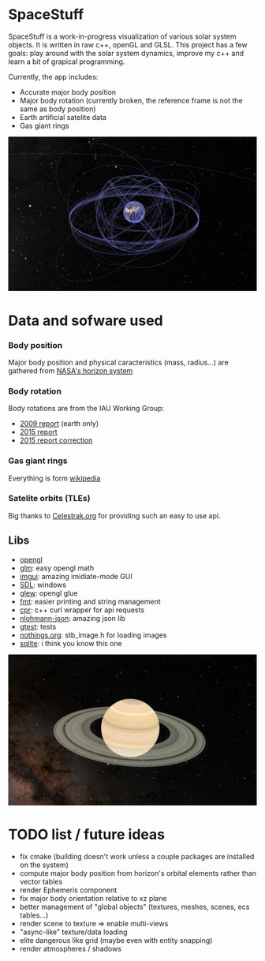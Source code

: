 # SpaceStuff

SpaceStuff is a work-in-progress visualization of various solar system objects. It is written in raw c++, openGL and GLSL. This project has a few goals: play around with the solar system dynamics, improve my c++ and learn a bit of grapical programming.

Currently, the app includes:
 - Accurate major body position
 - Major body rotation (currently broken, the reference frame is not the same as body position)
 - Earth artificial satelite data
 - Gas giant rings

![look how cool it looks!](https://github.com/Hybanos/SpaceStuff/blob/master/assets/github/readme_earth.png)

# Data and sofware used

### Body position
Major body position and physical caracteristics (mass, radius...) are gathered from [NASA's horizon system](https://ssd.jpl.nasa.gov/horizons/)

### Body rotation
Body rotations are from the IAU Working Group:
 - [2009 report](https://apps.dtic.mil/sti/tr/pdf/ADA538254.pdf) (earth only) 
 - [2015 report](https://www.usgs.gov/publications/report-iau-working-group-cartographic-coordinates-and-rotational-elements-2015)
 - [2015 report correction](https://link.springer.com/content/pdf/10.1007/s10569-019-9925-1.pdf)

### Gas giant rings
Everything is form [wikipedia](https://en.wikipedia.org/wiki/Ring_system)

### Satelite orbits (TLEs)
Big thanks to [Celestrak.org](https://celestrak.org/) for providing such an easy to use api.

## Libs
 - [opengl](https://www.opengl.org/)
 - [glm](https://github.com/g-truc/glm): easy opengl math
 - [imgui](https://github.com/ocornut/imgui): amazing imidiate-mode GUI
 - [SDL](https://github.com/libsdl-org/SDL): windows
 - [glew](https://github.com/nigels-com/glew): opengl glue
 - [fmt](https://github.com/fmtlib/fmt ): easier printing and string management
 - [cpr](https://github.com/libcpr/cpr.git): c++ curl wrapper for api requests
 - [nlohmann-json](https://github.com/nlohmann/json.git): amazing json lib
 - [gtest](https://github.com/google/googletest.git): tests
 - [nothings.org](https://nothings.org/stb): stb_image.h for loading images
 - [sqlite](https://sqlite.org/): i think you know this one


![look how cool it looks!](https://github.com/Hybanos/SpaceStuff/blob/master/assets/github/readme_saturn.png)

# TODO list / future ideas
 - fix cmake (building doesn't work unless a couple packages are installed on the system)
 - compute major body position from horizon's orbital elements rather than vector tables
 - render Ephemeris component 
 - fix major body orientation relative to xz plane
 - better management of "global objects" (textures, meshes, scenes, ecs tables...)
 - render scene to texture => enable multi-views
 - "async-like" texture/data loading
 - elite dangerous like grid (maybe even with entity snapping)
 - render atmospheres / shadows
